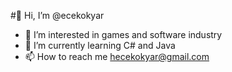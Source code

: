 #👋 Hi, I’m @ecekokyar
- 👀 I’m interested in games and software industry 
- 🌱 I’m currently learning C# and Java
- 📫 How to reach me hecekokyar@gmail.com



